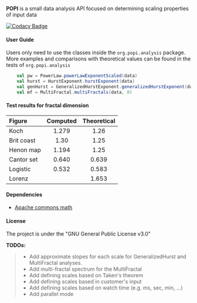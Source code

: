 **POPI** is a small data analysis API focused on determining scaling properties of input data

[![Codacy Badge](https://api.codacy.com/project/badge/Grade/0a2862dcb7ff43b082ef85cc2746623f)](https://www.codacy.com/app/nos_jelezen/Popi?utm_source=github.com&amp;utm_medium=referral&amp;utm_content=emodemo/Popi&amp;utm_campaign=Badge_Grade)

#### <i class="icon-pencil"></i> User Guide
Users only need to use the classes inside the `org.popi.analysis` package. 
More examples and comparisons with theoretical values can be found in the tests of `org.popi.analysis`

```scala
    val pw = PowerLaw.powerLawExponentScaled(data)
    val hurst = HurstExponent.hurstExponent(data)
    val genHurst = GeneralizedHurstExponent.generalizedHurstExponent(data, 1) 
    val mf = MultiFractal.multiFractals(data, 0)
```

#### <i class="icon-pencil"></i> Test results for fractal dimension

|  Figure  	|Computed|Theoretical|
| :-------- | :----: | :-------: |
| Koch      | 1.279  |  1.26     |
| Brit coast| 1.30   |  1.25     |
| Henon map | 1.194  |  1.25     |
| Cantor set| 0.640  |  0.639    |
| Logistic  | 0.532  |  0.583    |
| Lorenz    |        |  1.653    |


#### <i class="icon-pencil"></i> Dependencies
* [Apache commons math](https://commons.apache.org/)

#### <i class="icon-pencil"></i> License
The project is under the "GNU General Public License v3.0"


**TODOs:**

> - Add approximate slopes for each scale for GeneralizedHurst and MultiFractal analyses.
> - Add multi-fractal spectrum for the MultiFractal
> - Add defining scales based on Taken's theorem
> - Add defining scales based in customer's input
> - Add defining scales based on watch time (e.g. ms, sec, min, ...)
> - Add parallel mode

